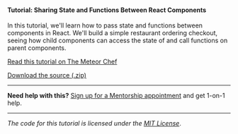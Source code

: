 #### Tutorial: Sharing State and Functions Between React Components

In this tutorial, we'll learn how to pass state and functions between components in React. We'll build a simple restaurant ordering checkout, seeing how child components can access the state of and call functions on parent components.

[Read this tutorial on The Meteor Chef](https://themeteorchef.com/tutorials/sharing-state-and-functions-between-react-components)  

[Download the source (.zip)](https://github.com/themeteorchef/sharing-state-and-functions-between-react-components/archive/master.zip)

---

**Need help with this?** [Sign up for a Mentorship appointment](https://themeteorchef.com/mentorship?readme=sharing-state-and-functions-between-react-components) and get 1-on-1 help.

---

_The code for this tutorial is licensed under the [MIT License](http://opensource.org/licenses/MIT)_.

